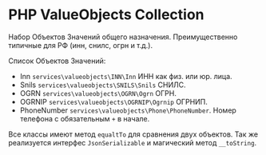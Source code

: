 PHP ValueObjects Collection
==

Набор Объектов Значений общего назначения. 
Преимущественно типичные для РФ (инн, снилс, огрн и т.д.).

Список Объектов Значений:

 - Inn `services\valueobjects\INN\Inn` ИНН как физ. или юр. лица.
 - Snils `services\valueobjects\SNILS\Snils` СНИЛС.
 - OGRN `services\valueobjects\OGRN\Ogrn` ОГРН.
 - OGRNIP `services\valueobjects\OGRNIP\Ogrnip` ОГРНИП.
 - PhoneNumber `services\valueobjects\Phone\PhoneNumber`. Номер телефона с обязательным `+` в начале.
 
 Все классы имеют метод `equaltTo` для сравнения двух объектов.
 Так же реализуется интерфес `JsonSerializable` и магический метод `__toString`.
 